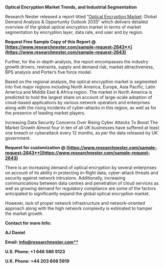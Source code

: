 ﻿**Optical Encryption Market Trends, and Industrial Segmentation**

Research Nester released a report titled “[Optical Encryption Market](https://www.researchnester.com/reports/optical-encryption-market/2643): Global Demand Analysis & Opportunity Outlook 2035″ which delivers detailed overview of the global optical encryption market in terms of market segmentation by encryption layer, data rate, end user and by region.

**Request Free Sample Copy of this Report @ [https://www.researchnester.com/sample-request-2643**](https://www.researchnester.com/sample-request-2643)**

Further, for the in-depth analysis, the report encompasses the industry growth drivers, restraints, supply and demand risk, market attractiveness, BPS analysis and Porter’s five force model. 

Based on the regional analysis, the optical encryption market is segmented into five major regions including North America, Europe, Asia Pacific, Latin America and Middle East & Africa region. The market in North America is predicted to hold the largest share on account of large-scale adoption of cloud-based applications by various network operators and enterprises along with the rising incidents of cyber-attacks in this region, as well as for the presence of leading market players.

Increasing Data Security Concerns Over Rising Cyber Attacks To Boost The Market Growth Almost four in ten of all UK businesses have suffered at least one breach or cyberattack every 12 months, as per the data released by UK government.

**Request for customization @ [https://www.researchnester.com/sample-request-2643**](https://www.researchnester.com/sample-request-2643)**

There is an increasing demand of optical encryption by several enterprises on account of its ability in protecting in-flight data, cyber-attack threats and security against network intrusions. Additionally, increasing communications between data centres and penetration of cloud services as well as growing demand for regulatory compliance are some of the factors anticipated to significantly expand the global optical encryption market.

However, lack of proper network infrastructure and network-oriented approach along with the high network complexity is estimated to hamper the market growth.



**Contact for more Info:**

**AJ Daniel**

**Email: [info@researchnester.com**](mailto:info@researchnester.com)**

**U.S. Phone: +1 646 586 9123** 

**U.K. Phone: +44 203 608 5919**
